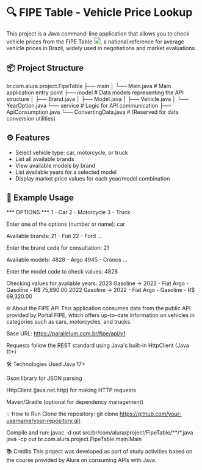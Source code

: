 # 🔍 FIPE Table - Vehicle Price Lookup

This project is a Java command-line application that allows you to check vehicle prices from the FIPE Table <img src="https://upload.wikimedia.org/wikipedia/en/0/05/Flag_of_Brazil.svg" width="18" alt="Brazil Flag">, a national reference for average vehicle prices in Brazil, widely used in negotiations and market evaluations.


## 📦 Project Structure

br.com.alura.project.FipeTable
├── main
│ └── Main.java # Main application entry point
├── model # Data models representing the API structure
│ ├── Brand.java
│ ├── Model.java
│ ├── Vehicle.java
│ └── YearOption.java
└── service # Logic for API communication
├── ApiConsumption.java
└── ConvertingData.java # (Reserved for data conversion utilities)


## ⚙️ Features

- Select vehicle type: car, motorcycle, or truck
- List all available brands
- View available models by brand
- List available years for a selected model
- Display market price values for each year/model combination

## 🧪 Example Usage

*** OPTIONS ***
1 - Car
2 - Motorcycle
3 - Truck

Enter one of the options (number or name): car

Available brands:
21 - Fiat
22 - Ford
...

Enter the brand code for consultation:
21

Available models:
4828 - Argo
4945 - Cronos
...

Enter the model code to check values:
4828

Checking values for available years:
2023 Gasoline -> 2023 - Fiat Argo - Gasoline - R$ 75,890.00
2022 Gasoline -> 2022 - Fiat Argo - Gasoline - R$ 69,320.00


🌐 About the FIPE API
This application consumes data from the public API provided by Portal FIPE, which offers up-to-date information on vehicles in categories such as cars, motorcycles, and trucks.

Base URL: https://parallelum.com.br/fipe/api/v1

Requests follow the REST standard using Java's built-in HttpClient (Java 11+)

🛠 Technologies Used
Java 17+

Gson library for JSON parsing

HttpClient (java.net.http) for making HTTP requests

Maven/Gradle (optional for dependency management)


💡 How to Run
Clone the repository:
git clone https://github.com/your-username/your-repository.git

Compile and run:
javac -d out src/br/com/alura/project/FipeTable/**/*.java
java -cp out br.com.alura.project.FipeTable.main.Main

📚 Credits
This project was developed as part of study activities based on the course provided by Alura on consuming APIs with Java.



